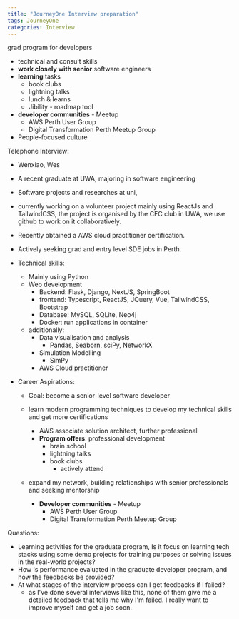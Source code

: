 ```yaml
---
title: "JourneyOne Interview preparation"
tags: JourneyOne
categories: Interview
---
```


grad program for developers

 - technical and consult skills
 - **work closely with senior** software engineers
 - **learning** tasks
   - book clubs
   - lightning talks
   - lunch & learns
   - Jibility - roadmap tool
 - **developer communities** - Meetup
   - AWS Perth User Group
   - Digital Transformation Perth Meetup Group
 - People-focused culture


Telephone Interview:

 - Wenxiao, Wes
 - A recent graduate at UWA, majoring in software engineering
 - Software projects and researches at uni, 
 - currently working on a volunteer project mainly using ReactJs and TailwindCSS, the project is organised by the CFC club in UWA, we use github to work on it collaboratively.
 - Recently obtained a AWS cloud practitioner certification.
 - Actively seeking grad and entry level SDE jobs in Perth.


 - Technical skills:
   - Mainly using Python
   - Web development
     - Backend: Flask, Django, NextJS, SpringBoot
     - frontend: Typescript, ReactJS, JQuery, Vue, TailwindCSS, Bootstrap
     - Database: MySQL, SQLite, Neo4j
     - Docker: run applications in container
   - additionally: 
     - Data visualisation and analysis
       - Pandas, Seaborn, sciPy, NetworkX 
     - Simulation Modelling
       - SimPy
     - AWS Cloud practitioner


 - Career Aspirations:
   - Goal: become a senior-level software developer
   - learn modern programming techniques to develop my technical skills and get more certifications
     - AWS associate solution architect, further professional
     - **Program offers**: professional development
       - brain school
       - lightning talks
       - book clubs
         - actively attend

   - expand my network, building relationships with senior professionals and seeking mentorship
     - **Developer communities** - Meetup
       - AWS Perth User Group
       - Digital Transformation Perth Meetup Group


Questions:
 - Learning activities for the graduate program, Is it focus on learning tech stacks using some demo projects for 
   training purposes or solving issues in the real-world projects?
 - How is performance evaluated in the graduate developer program, and how the feedbacks be provided?
 - At what stages of the interview process can I get feedbacks if I failed?
   - as I've done several interviews like this, none of them give me a detailed feedback that tells me why I'm failed. I really want to improve myself and get a job soon.
